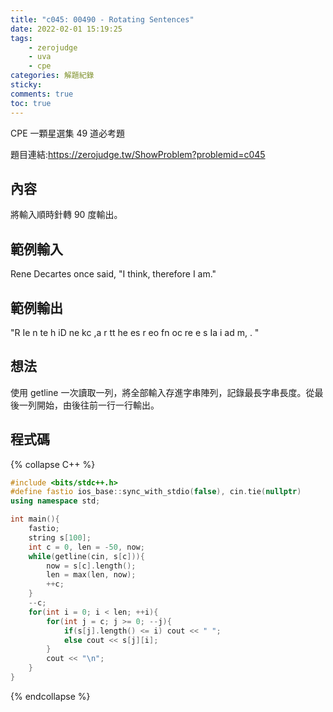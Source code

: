 ```yaml
---
title: "c045: 00490 - Rotating Sentences"
date: 2022-02-01 15:19:25
tags:
    - zerojudge
    - uva
    - cpe
categories: 解題紀錄
sticky: 
comments: true
toc: true
---
```

CPE 一顆星選集 49 道必考題
<!--more-->
題目連結:https://zerojudge.tw/ShowProblem?problemid=c045
## 內容
將輸入順時針轉 90 度輸出。
## 範例輸入
Rene Decartes once said,
"I think, therefore I am."
## 範例輸出
"R
Ie
 n
te
h 
iD
ne
kc
,a
 r
tt
he
es
r 
eo
fn
oc
re
e 
 s
Ia
 i
ad
m,
. 
"
## 想法
使用 getline 一次讀取一列，將全部輸入存進字串陣列，記錄最長字串長度。從最後一列開始，由後往前一行一行輸出。
## 程式碼
{% collapse C++ %}
```cpp
#include <bits/stdc++.h>
#define fastio ios_base::sync_with_stdio(false), cin.tie(nullptr)
using namespace std;

int main(){
    fastio;
    string s[100];
    int c = 0, len = -50, now;
    while(getline(cin, s[c])){
        now = s[c].length();
        len = max(len, now);
        ++c;
    }
    --c;
    for(int i = 0; i < len; ++i){
        for(int j = c; j >= 0; --j){
            if(s[j].length() <= i) cout << " ";
            else cout << s[j][i];
        }
        cout << "\n";
    }
}
```
{% endcollapse %}